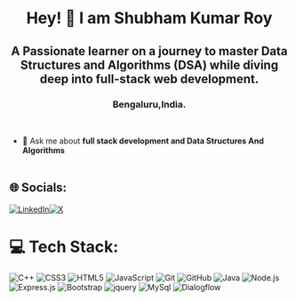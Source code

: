 <h1 align="center">Hey! 👋 I am Shubham Kumar Roy </h1>
<h2 align="center">A Passionate learner on a journey to master Data Structures and Algorithms (DSA) while diving deep into full-stack web development.</h2>
<h3 align ="center"> Bengaluru,India.</h3>

<br>

- 💬 Ask me about **full stack development and Data Structures And Algorithms**
  <br>
  <br>


## 🌐 Socials:

[![LinkedIn](https://img.shields.io/badge/LinkedIn-%230077B5.svg?logo=linkedin&logoColor=white)](https://www.linkedin.com/in/roy-shubham-a3349826b?utm_source=share&utm_campaign=share_via&utm_content=profile&utm_medium=android_app )[![X](https://img.shields.io/badge/X-black.svg?logo=X&logoColor=white)](https://x.com/RoyShubham010)

# 💻 Tech Stack:

![C++](https://img.shields.io/badge/c++-%2300599C.svg?style=for-the-badge&logo=c%2B%2B&logoColor=white) ![CSS3](https://img.shields.io/badge/css3-%231572B6.svg?style=for-the-badge&logo=css3&logoColor=white) ![HTML5](https://img.shields.io/badge/html5-%23E34F26.svg?style=for-the-badge&logo=html5&logoColor=white) ![JavaScript](https://img.shields.io/badge/javascript-%23323330.svg?style=for-the-badge&logo=javascript&logoColor=%23F7DF1E) ![Git](https://img.shields.io/badge/git-%23F05033.svg?style=for-the-badge&logo=git&logoColor=white) 
 ![GitHub](https://img.shields.io/badge/github-%23121011.svg?style=for-the-badge&logo=github&logoColor=white)  ![Java](https://img.shields.io/badge/Java-ED8B00?style=for-the-badge&logo=openjdk&logoColor=white) ![Node.js](https://img.shields.io/badge/Node.js-43853D?style=for-the-badge&logo=node.js&logoColor=white) ![Express.js](https://img.shields.io/badge/Express.js-404D59?style=for-the-badge) ![Bootstrap](https://img.shields.io/badge/Bootstrap-563D7C?style=for-the-badge&logo=bootstrap&logoColor=white) ![jquery](https://img.shields.io/badge/jQuery-0769AD?style=for-the-badge&logo=jquery&logoColor=white) ![MySql](https://img.shields.io/badge/MySQL-00000F?style=for-the-badge&logo=mysql&logoColor=white) ![Dialogflow](https://img.shields.io/badge/dialogflow-FF9800?style=for-the-badge&logo=dialogflow&logoColor=white)
